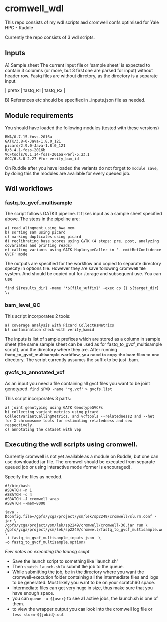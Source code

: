 # cromwell_wdl
This repo consists of my wdl scripts and cromwell confs optimised for Yale HPC - Ruddle

Currently the repo consists of 3 wdl scripts.

## Inputs

A) Sample sheet
The current input file or 'sample sheet' is expected to contain 3 columns (or more, but 3 first one are parsed for input) without header row. Fastq files are without directory, as the directory is a separate input.

| prefix | fastq_R1 | fastq_R2 |

B) References etc should be specified in _inputs.json file as needed.

## Module requirements

You should have loaded the following modules (tested with these versions)

```
BWA/0.7.15-foss-2016a
GATK/3.8-0-Java-1.8.0_121
picard/2.9.0-Java-1.8.0_121
R/3.4.1-foss-2016b
VCFtools/0.1.14-foss-2016a-Perl-5.22.1
GCC/6.3.0-2.27 #for verify_bam_id
```

On Ruddle after you have loaded the variants do not forget to `module save`, by doing this the modules are available for every queued job.

## Wdl workflows
### fastq_to_gvcf_multisample
The script follows GATK3 pipeline. It takes input as a sample sheet specified above. The steps in the pipeline are:
  
    a) read alingment using bwa mem
    b) sorting sam using picard
    c) marking duplicates using picard
    d) reclibrating base scores using GATK (4 steps: pre, post, analyzing covariates and printing reads)
    e) calling variants using GATK HaplotypeCaller in '--emitRefConfidence GVCF' mode
    
The outputs are specified for the workflow and copied to separate directory specify in options file. However they are save following cromwell file system. And should be copied out for storage and subsequent use. You can use

`find ${results_dir} -name '*${file_suffix}' -exec cp {} ${target_dir} \;`

### bam_level_QC
This script incorporates 2 tools: 
    
    a) coverage analysis with Picard CollectHsMetrics
    b) contamination check with verify_bamid
  
The inputs is list of sample prefixes which are stored as a column in sample sheet (the same sample sheet can be used as for fastq_to_gvcf_multisample script), and the directory where they are. After running fastq_to_gvcf_multisample workflow, you need to copy the bam files to one directory. The script currently assumes the suffix to be just .bam.

### gvcfs_to_annotated_vcf

As an input you need a file containing all gvcf files you want to be joint genotyped.
`find $PWD -name '*g.vcf' > gvcfs.list`

This script incorporates 3 parts: 
    
    a) joint genotyping using GATK GenotypeGVCFs
    b) collecting variant metrics using picard CollectVariantCallingMetrics, and vcftools --relatedness2 and --het for X chromosome tools for estimating relatedness and sex respectively.
    c) annotating the dataset with vep
    

## Executing the wdl scripts using cromwell.

Currently cromwell is not yet available as a module on Ruddle, but one can use downloaded jar file. The cromwell should be executed from separate queued job or using interactive mode (former is encouraged).

Specify the files as needed.

```
#!/bin/bash
#SBATCH -n 1
#SBATCH -c 4
#SBATCH -J cromwell_wrap
#SBATCH --mem=8000

java -Dconfig.file=/gpfs/ycga/project/ysm/lek/sp2249/cromwell/slurm.conf -jar \
/gpfs/ycga/project/ysm/lek/sp2249/cromwell/cromwell-36.jar run \
/gpfs/ycga/project/ysm/lek/sp2249/cromwell/fastq_to_gvcf_multisample.wdl \
-i fastq_to_gvcf_multisample_inputs.json  \
-o fastq_to_gvcf_multisample.options
```

*Few notes on executing the launcg script*

- Save the launch script to something like 'launch.sh'
- Then `sbatch launch.sh` to submit the job to the queue.
- While submitting the job, be in the directory where you want the cromwell-execution folder containing all the intermediate files and logs to be generated. Most likely you want to be on your scratch60 space.
- Intermediate files can get very huge in size, thus make sure that you have enough space.
- you can `queue -u ${user}` to see all active jobs, the launch.sh is one of them.
- to view the wrapper output you can look into the cromwell log file or `less slurm-${jobid}.out`
